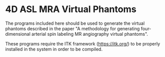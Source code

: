 # 4D ASL MRA Virtual Phantoms

The programs included here should be used to generate the virtual phantoms described in the paper "A methodology for generating four-dimensional arterial spin labeling MR angiography virtual phantoms".

These programs require the ITK framework (https://itk.org/) to be properly installed in the system in order to be compiled.
